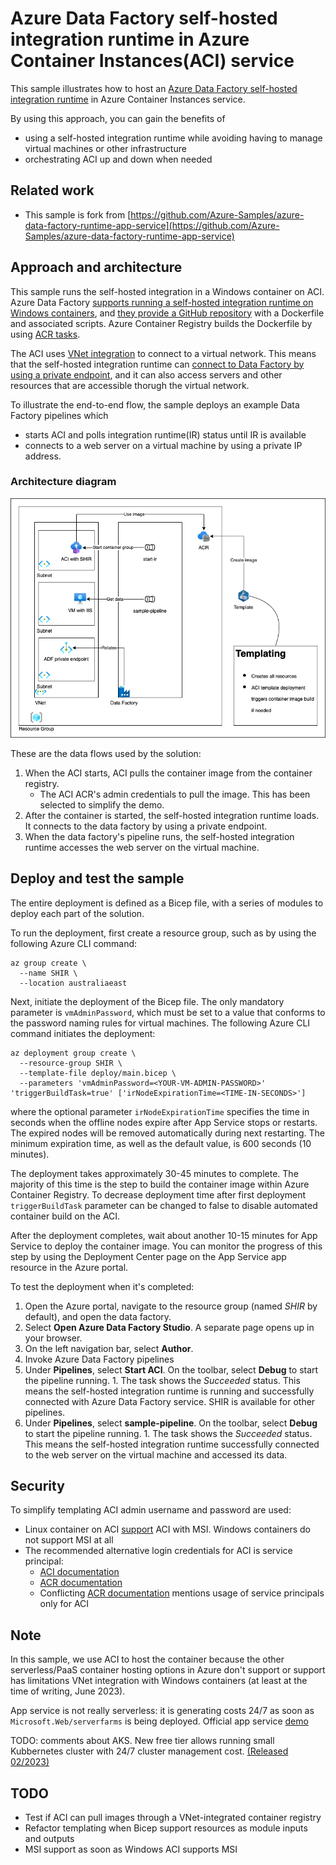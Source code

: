 # Azure Data Factory self-hosted integration runtime in Azure Container Instances(ACI) service

This sample illustrates how to host an [Azure Data Factory self-hosted integration runtime](https://docs.microsoft.com/azure/data-factory/concepts-integration-runtime) in Azure Container Instances service.

By using this approach, you can gain the benefits of 
* using a self-hosted integration runtime while avoiding having to manage virtual machines or other infrastructure
* orchestrating ACI up and down when needed

## Related work

* This sample is fork from [https://github.com/Azure-Samples/azure-data-factory-runtime-app-service](https://github.com/Azure-Samples/azure-data-factory-runtime-app-service)

## Approach and architecture

This sample runs the self-hosted integration in a Windows container on ACI. Azure Data Factory [supports running a self-hosted integration runtime on Windows containers](https://docs.microsoft.com/azure/data-factory/how-to-run-self-hosted-integration-runtime-in-windows-container), and [they provide a GitHub repository](https://github.com/Azure/Azure-Data-Factory-Integration-Runtime-in-Windows-Container) with a Dockerfile and associated scripts. Azure Container Registry builds the Dockerfile by using [ACR tasks](https://docs.microsoft.com/azure/container-registry/container-registry-tasks-overview).

The ACI uses [VNet integration](https://learn.microsoft.com/en-us/azure/container-instances/container-instances-vnet) to connect to a virtual network. This means that the self-hosted integration runtime can [connect to Data Factory by using a private endpoint](https://docs.microsoft.com/azure/data-factory/data-factory-private-link), and it can also access servers and other resources that are accessible thorugh the virtual network.

To illustrate the end-to-end flow, the sample deploys an example Data Factory pipelines which
* starts ACI and polls integration runtime(IR) status until IR is available 
* connects to a web server on a virtual machine by using a private IP address.

### Architecture diagram

![Architecture diagram](architecture-diagram.png)

These are the data flows used by the solution:

1. When the ACI starts, ACI pulls the container image from the container registry.
    - The ACI ACR's admin credentials to pull the image. This has been selected to simplify the demo.
1. After the container is started, the self-hosted integration runtime loads. It connects to the data factory by using a private endpoint.
1. When the data factory's pipeline runs, the self-hosted integration runtime accesses the web server on the virtual machine.

## Deploy and test the sample

The entire deployment is defined as a Bicep file, with a series of modules to deploy each part of the solution.

To run the deployment, first create a resource group, such as by using the following Azure CLI command:

```azurecli
az group create \
  --name SHIR \
  --location australiaeast
```

Next, initiate the deployment of the Bicep file. The only mandatory parameter is `vmAdminPassword`, which must be set to a value that conforms to the password naming rules for virtual machines. The following Azure CLI command initiates the deployment:

```azurecli
az deployment group create \
  --resource-group SHIR \
  --template-file deploy/main.bicep \
  --parameters 'vmAdminPassword=<YOUR-VM-ADMIN-PASSWORD>' 'triggerBuildTask=true' ['irNodeExpirationTime=<TIME-IN-SECONDS>']
```

where the optional parameter `irNodeExpirationTime` specifies the time in seconds when the offline nodes expire after App Service stops or restarts. The expired nodes will be removed automatically during next restarting. The minimum expiration time, as well as the default value, is 600 seconds (10 minutes).

The deployment takes approximately 30-45 minutes to complete. The majority of this time is the step to build the container image within Azure Container Registry. To decrease deployment time after first deployment `triggerBuildTask` parameter can be changed to false to disable automated container build on the ACI.

After the deployment completes, wait about another 10-15 minutes for App Service to deploy the container image. You can monitor the progress of this step by using the Deployment Center page on the App Service app resource in the Azure portal.

To test the deployment when it's completed:

1. Open the Azure portal, navigate to the resource group (named *SHIR* by default), and open the data factory.
1. Select **Open Azure Data Factory Studio**. A separate page opens up in your browser.
1. On the left navigation bar, select **Author**.
1. Invoke Azure Data Factory pipelines
  1. Under **Pipelines**, select **Start ACI**. On the toolbar, select **Debug** to start the pipeline running.
    1. The task shows the *Succeeded* status. This means the self-hosted integration runtime is running and successfully connected with Azure Data Factory service. SHIR is available for other pipelines.
  1. Under **Pipelines**, select **sample-pipeline**. On the toolbar, select **Debug** to start the pipeline running.
    1. The task shows the *Succeeded* status. This means the self-hosted integration runtime successfully connected to the web server on the virtual machine and accessed its data.

## Security

To simplify templating ACI admin username and password are used:
* Linux container on ACI [support](https://learn.microsoft.com/en-us/azure/container-instances/using-azure-container-registry-mi)  ACI with MSI. Windows containers do not support MSI at all
* The recommended alternative login credentials for ACI is service principal:
  * [ACI documentation](https://learn.microsoft.com/en-us/azure/container-instances/container-instances-using-azure-container-registry)
  * [ACR documentation](https://learn.microsoft.com/en-us/azure/container-registry/container-registry-auth-service-principal)
  * Conflicting [ACR documentation](https://learn.microsoft.com/en-us/azure/container-registry/container-registry-auth-aci) mentions usage of service principals only for ACI


## Note

In this sample, we use ACI to host the container because the other serverless/PaaS container hosting options in Azure don't support or support has limitations VNet integration with Windows containers (at least at the time of writing, June 2023).

App service is not really serverless: it is generating costs 24/7 as soon as `Microsoft.Web/serverfarms` is being deployed. Official app service [demo](https://github.com/Azure-Samples/azure-data-factory-runtime-app-service)

TODO: comments about AKS. New free tier allows running small Kubbernetes cluster with 24/7 cluster management cost. [(Released 02/2023)](https://techcommunity.microsoft.com/t5/apps-on-azure-blog/azure-kubernetes-service-free-tier-and-standard-tier/ba-p/3731432)

## TODO

* Test if ACI can pull images through a VNet-integrated container registry
* Refactor templating when Bicep support resources as module inputs and outputs
* MSI support as soon as Windows ACI supports MSI
